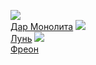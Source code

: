 ![](/books/sf_action/Сергей%20Клочков/Дар%20Монолита.jpg)  
[Дар Монолита](/books/sf_action/Сергей%20Клочков/Дар%20Монолита)
![](/books/sf_action/Сергей%20Клочков/Лунь.jpg)  
[Лунь](/books/sf_action/Сергей%20Клочков/Лунь)
![](/books/sf_action/Сергей%20Клочков/Фреон.jpg)  
[Фреон](/books/sf_action/Сергей%20Клочков/Фреон)